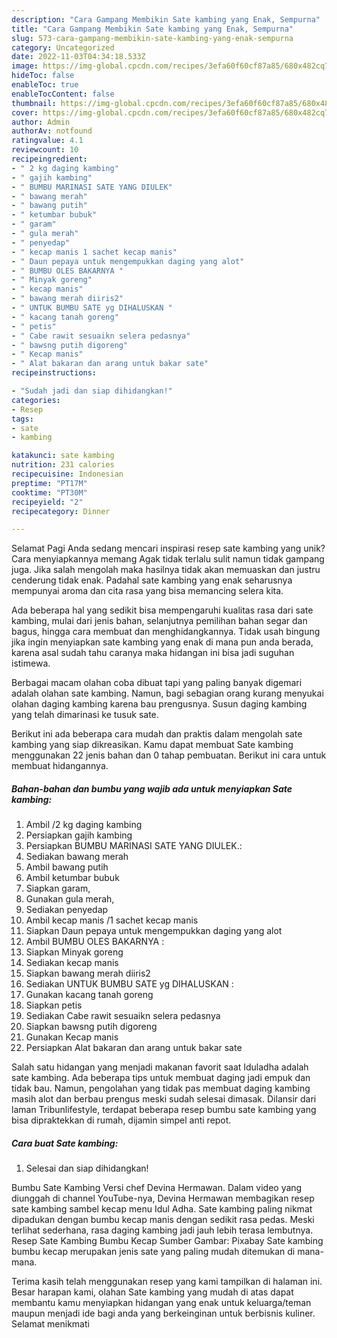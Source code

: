 ```yaml
---
description: "Cara Gampang Membikin Sate kambing yang Enak, Sempurna"
title: "Cara Gampang Membikin Sate kambing yang Enak, Sempurna"
slug: 573-cara-gampang-membikin-sate-kambing-yang-enak-sempurna
category: Uncategorized
date: 2022-11-03T04:34:18.533Z
image: https://img-global.cpcdn.com/recipes/3efa60f60cf87a85/680x482cq70/sate-kambing-foto-resep-utama.jpg
hideToc: false
enableToc: true
enableTocContent: false
thumbnail: https://img-global.cpcdn.com/recipes/3efa60f60cf87a85/680x482cq70/sate-kambing-foto-resep-utama.jpg
cover: https://img-global.cpcdn.com/recipes/3efa60f60cf87a85/680x482cq70/sate-kambing-foto-resep-utama.jpg
author: Admin
authorAv: notfound
ratingvalue: 4.1
reviewcount: 10
recipeingredient:
- " 2 kg daging kambing"
- " gajih kambing"
- " BUMBU MARINASI SATE YANG DIULEK"
- " bawang merah"
- " bawang putih"
- " ketumbar bubuk"
- " garam"
- " gula merah"
- " penyedap"
- " kecap manis 1 sachet kecap manis"
- " Daun pepaya untuk mengempukkan daging yang alot"
- " BUMBU OLES BAKARNYA "
- " Minyak goreng"
- " kecap manis"
- " bawang merah diiris2"
- " UNTUK BUMBU SATE yg DIHALUSKAN "
- " kacang tanah goreng"
- " petis"
- " Cabe rawit sesuaikn selera pedasnya"
- " bawsng putih digoreng"
- " Kecap manis"
- " Alat bakaran dan arang untuk bakar sate"
recipeinstructions:

- "Sudah jadi dan siap dihidangkan!"
categories:
- Resep
tags:
- sate
- kambing

katakunci: sate kambing 
nutrition: 231 calories
recipecuisine: Indonesian
preptime: "PT17M"
cooktime: "PT30M"
recipeyield: "2"
recipecategory: Dinner

---
```



Selamat Pagi Anda sedang mencari inspirasi resep sate kambing yang unik? Cara menyiapkannya memang Agak tidak terlalu sulit namun tidak gampang juga. Jika salah mengolah maka hasilnya tidak akan memuaskan dan justru cenderung tidak enak. Padahal sate kambing yang enak seharusnya mempunyai aroma dan cita rasa yang bisa memancing selera kita.


Ada beberapa hal yang sedikit bisa mempengaruhi kualitas rasa dari sate kambing, mulai dari jenis bahan, selanjutnya pemilihan bahan segar dan bagus, hingga cara membuat dan menghidangkannya. Tidak usah bingung jika ingin menyiapkan sate kambing yang enak di mana pun anda berada, karena asal sudah tahu caranya maka hidangan ini bisa jadi suguhan istimewa.

Berbagai macam olahan coba dibuat tapi yang paling banyak digemari adalah olahan sate kambing. Namun, bagi sebagian orang kurang menyukai olahan daging kambing karena bau prengusnya. Susun daging kambing yang telah dimarinasi ke tusuk sate.


Berikut ini ada beberapa cara mudah dan praktis dalam mengolah sate kambing yang siap dikreasikan. Kamu dapat membuat Sate kambing menggunakan 22 jenis bahan dan 0 tahap pembuatan. Berikut ini cara untuk membuat hidangannya.

<!--inarticleads1-->

##### Bahan-bahan dan bumbu yang wajib ada untuk menyiapkan Sate kambing:

1. Ambil  /2 kg daging kambing
1. Persiapkan  gajih kambing
1. Persiapkan  BUMBU MARINASI SATE YANG DIULEK.:
1. Sediakan  bawang merah
1. Ambil  bawang putih
1. Ambil  ketumbar bubuk
1. Siapkan  garam,
1. Gunakan  gula merah,
1. Sediakan  penyedap
1. Ambil  kecap manis /1 sachet kecap manis
1. Siapkan  Daun pepaya untuk mengempukkan daging yang alot
1. Ambil  BUMBU OLES BAKARNYA :
1. Siapkan  Minyak goreng
1. Sediakan  kecap manis
1. Siapkan  bawang merah diiris2
1. Sediakan  UNTUK BUMBU SATE yg DIHALUSKAN :
1. Gunakan  kacang tanah goreng
1. Siapkan  petis
1. Sediakan  Cabe rawit sesuaikn selera pedasnya
1. Siapkan  bawsng putih digoreng
1. Gunakan  Kecap manis
1. Persiapkan  Alat bakaran dan arang untuk bakar sate


Salah satu hidangan yang menjadi makanan favorit saat Iduladha adalah sate kambing. Ada beberapa tips untuk membuat daging jadi empuk dan tidak bau. Namun, pengolahan yang tidak pas membuat daging kambing masih alot dan berbau prengus meski sudah selesai dimasak. Dilansir dari laman Tribunlifestyle, terdapat beberapa resep bumbu sate kambing yang bisa dipraktekkan di rumah, dijamin simpel anti repot. 

<!--inarticleads2-->

##### Cara buat Sate kambing:


1. Selesai dan siap dihidangkan!

Bumbu Sate Kambing Versi chef Devina Hermawan. Dalam video yang diunggah di channel YouTube-nya, Devina Hermawan membagikan resep sate kambing sambel kecap menu Idul Adha. Sate kambing paling nikmat dipadukan dengan bumbu kecap manis dengan sedikit rasa pedas. Meski terlihat sederhana, rasa daging kambing jadi jauh lebih terasa lembutnya. Resep Sate Kambing Bumbu Kecap Sumber Gambar: Pixabay Sate kambing bumbu kecap merupakan jenis sate yang paling mudah ditemukan di mana-mana. 

Terima kasih telah menggunakan resep yang kami tampilkan di halaman ini. Besar harapan kami, olahan Sate kambing yang mudah di atas dapat membantu kamu menyiapkan hidangan yang enak untuk keluarga/teman maupun menjadi ide bagi anda yang berkeinginan untuk berbisnis kuliner. Selamat menikmati
